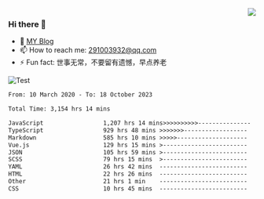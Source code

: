 <img align='right' src='https://github-readme-stats.vercel.app/api?username=niaogege&show_icons=true&theme=radical'/>

### Hi there 👋

- 🌱 [MY Blog](https://bythewayer.com/)
- 📫 How to reach me: 291003932@qq.com
- ⚡ Fun fact:  世事无常，不要留有遗憾，早点养老

![Test](https://github-readme-stats.vercel.app/api/top-langs/?username=niaogege&layout=compact)

<!--START_SECTION:waka-->

```txt
From: 10 March 2020 - To: 18 October 2023

Total Time: 3,154 hrs 14 mins

JavaScript                 1,207 hrs 14 mins>>>>>>>>>>---------------   38.27 %
TypeScript                 929 hrs 48 mins >>>>>>>------------------   29.48 %
Markdown                   585 hrs 10 mins >>>>>--------------------   18.55 %
Vue.js                     129 hrs 15 mins >------------------------   04.10 %
JSON                       105 hrs 59 mins >------------------------   03.36 %
SCSS                       79 hrs 15 mins  >------------------------   02.51 %
YAML                       26 hrs 42 mins  -------------------------   00.85 %
HTML                       22 hrs 26 mins  -------------------------   00.71 %
Other                      21 hrs 1 min    -------------------------   00.67 %
CSS                        10 hrs 45 mins  -------------------------   00.34 %
```

<!--END_SECTION:waka-->
